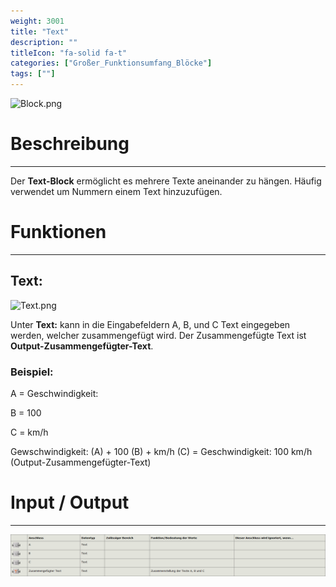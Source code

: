 ```yaml
---
weight: 3001
title: "Text"
description: ""
titleIcon: "fa-solid fa-t"
categories: ["Großer_Funktionsumfang_Blöcke"]
tags: [""]
---
```


![Block.png](/images/nxt-images/Kapitel%206%20Gro%C3%9Fer%20Funktionsumfang/6.2%20Text/Block.png)


# Beschreibung
---

Der **Text-Block** ermöglicht es mehrere Texte aneinander zu hängen. Häufig verwendet um Nummern einem Text hinzuzufügen.

# Funktionen
---

## Text:

![Text.png](/images/nxt-images/Kapitel%206%20Gro%C3%9Fer%20Funktionsumfang/6.2%20Text/Text.png)

Unter **Text:** kann in die Eingabefeldern A, B, und C Text eingegeben werden, welcher zusammengefügt wird. Der Zusammengefügte Text ist **Output-Zusammengefügter-Text**.

### Beispiel:

A = Geschwindigkeit:

B = 100

C = km/h

Gewschwindigkeit: (A) + 100 (B) + km/h (C) = Geschwindigkeit: 100 km/h (Output-Zusammengefügter-Text)

# Input / Output
---

![Text-Block.png](/images/nxt-images/Tabellen/Text-Block.png)

<!--
| Bild                                                                                         | Datentyp    | Input / Output | Name     |Beschreibung|
| -------------------------------------------------------------------------------------------- | ------------| ------------ |----------|------------|
| ![Input1.png](/images/nxt-images/Kapitel%206%20Gro%C3%9Fer%20Funktionsumfang/6.2%20Text/Input1.png)  | Text      | Input  | A                     | In Arbeit 
| ![Input2.png](/images/nxt-images/Kapitel%206%20Gro%C3%9Fer%20Funktionsumfang/6.2%20Text/Input2.png)  | Text      | Input  | B                     | In Arbeit
| ![Input3.png](/images/nxt-images/Kapitel%206%20Gro%C3%9Fer%20Funktionsumfang/6.2%20Text/Input3.png)  | Text      | Input  | C                     | In Arbeit
| ![Input4.png](/images/nxt-images/Kapitel%206%20Gro%C3%9Fer%20Funktionsumfang/6.2%20Text/Input4.png)  | Text      | Output | Zusammengefügter Text | In Arbeit

-->